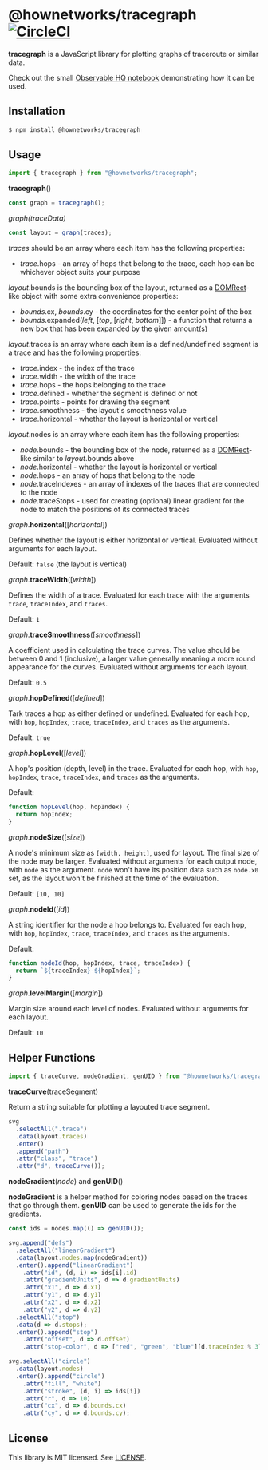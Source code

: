 # @hownetworks/tracegraph [![CircleCI](https://circleci.com/gh/HowNetWorks/tracegraph.svg?style=shield)](https://circleci.com/gh/HowNetWorks/tracegraph)

**tracegraph** is a JavaScript library for plotting graphs of traceroute or similar data.

Check out the small [Observable HQ notebook](https://beta.observablehq.com/@jviide/visualizing-traceroutes-feat-d3-js) demonstrating how it can be used.

## Installation

```sh
$ npm install @hownetworks/tracegraph
```

## Usage

```js
import { tracegraph } from "@hownetworks/tracegraph";
```

**tracegraph**()

```js
const graph = tracegraph();
```

_graph(traceData)_

```js
const layout = graph(traces);
```

_traces_ should be an array where each item has the following properties:

- _trace_.hops - an array of hops that belong to the trace, each hop can be whichever object suits your purpose

_layout_.bounds is the bounding box of the layout, returned as a [DOMRect](https://developer.mozilla.org/en-US/docs/Web/API/DOMRect)-like object with some extra convenience properties:

- _bounds_.cx, _bounds_.cy - the coordinates for the center point of the box
- _bounds_.expanded(_left_, [_top_, [_right_, _bottom_]]) - a function that returns a new box that has been expanded by the given amount(s)

_layout_.traces is an array where each item is a defined/undefined segment is a trace and has the following properties:

- _trace_.index - the index of the trace
- _trace_.width - the width of the trace
- _trace_.hops - the hops belonging to the trace
- _trace_.defined - whether the segment is defined or not
- _trace_.points - points for drawing the segment
- _trace_.smoothness - the layout's smoothness value
- _trace_.horizontal - whether the layout is horizontal or vertical

_layout_.nodes is an array where each item has the following properties:

- _node_.bounds - the bounding box of the node, returned as a [DOMRect](https://developer.mozilla.org/en-US/docs/Web/API/DOMRect)-like similar to _layout_.bounds above
- _node_.horizontal - whether the layout is horizontal or vertical
- _node_.hops - an array of hops that belong to the node
- _node_.traceIndexes - an array of indexes of the traces that are connected to the node
- _node_.traceStops - used for creating (optional) linear gradient for the node to match the positions of its connected traces

_graph_.**horizontal**([*horizontal*])

Defines whether the layout is either horizontal or vertical. Evaluated without arguments for each layout.

Default: `false` (the layout is vertical)

_graph_.**traceWidth**([*width*])

Defines the width of a trace. Evaluated for each trace with the arguments `trace`, `traceIndex`, and `traces`.

Default: `1`

_graph_.**traceSmoothness**([*smoothness*])

A coefficient used in calculating the trace curves. The value should be between 0 and 1 (inclusive), a larger value generally meaning a more round appearance for the curves. Evaluated without arguments for each layout.

Default: `0.5`

_graph_.**hopDefined**([*defined*])

Tark traces a hop as either defined or undefined. Evaluated for each hop, with `hop`, `hopIndex`, `trace`, `traceIndex`, and `traces` as the arguments.

Default: `true`

_graph_.**hopLevel**([*level*])

A hop's position (depth, level) in the trace. Evaluated for each hop, with `hop`, `hopIndex`, `trace`, `traceIndex`, and `traces` as the arguments.

Default:

```js
function hopLevel(hop, hopIndex) {
  return hopIndex;
}
```

_graph_.**nodeSize**([*size*])

A node's minimum size as `[width, height]`, used for layout. The final size of the node may be larger. Evaluated without arguments for each output node, with `node` as the argument. `node` won't have its position data such as `node.x0` set, as the layout won't be finished at the time of the evaluation.

Default: `[10, 10]`

_graph_.**nodeId**([*id*])

A string identifier for the node a hop belongs to. Evaluated for each hop, with `hop`, `hopIndex`, `trace`, `traceIndex`, and `traces` as the arguments.

Default:

```js
function nodeId(hop, hopIndex, trace, traceIndex) {
  return `${traceIndex}-${hopIndex}`;
}
```

_graph_.**levelMargin**([*margin*])

Margin size around each level of nodes. Evaluated without arguments for each layout.

Default: `10`

## Helper Functions

```js
import { traceCurve, nodeGradient, genUID } from "@hownetworks/tracegraph";
```

**traceCurve**(traceSegment)

Return a string suitable for plotting a layouted trace segment.

```js
svg
  .selectAll(".trace")
  .data(layout.traces)
  .enter()
  .append("path")
  .attr("class", "trace")
  .attr("d", traceCurve());
```

**nodeGradient**(_node_) and **genUID**()

**nodeGradient** is a helper method for coloring nodes based on the traces that go through them. **genUID** can be used to generate the ids for the gradients.

```js
const ids = nodes.map(() => genUID());

svg.append("defs")
  .selectAll("linearGradient")
  .data(layout.nodes.map(nodeGradient))
  .enter().append("linearGradient")
    .attr("id", (d, i) => ids[i].id)
    .attr("gradientUnits", d => d.gradientUnits)
    .attr("x1", d => d.x1)
    .attr("y1", d => d.y1)
    .attr("x2", d => d.x2)
    .attr("y2", d => d.y2)
  .selectAll("stop")
  .data(d => d.stops);
  .enter().append("stop")
    .attr("offset", d => d.offset)
    .attr("stop-color", d => ["red", "green", "blue"][d.traceIndex % 3]);

svg.selectAll("circle")
  .data(layout.nodes)
  .enter().append("circle")
    .attr("fill", "white")
    .attr("stroke", (d, i) => ids[i])
    .attr("r", d => 10)
    .attr("cx", d => d.bounds.cx)
    .attr("cy", d => d.bounds.cy);
```

## License

This library is MIT licensed. See [LICENSE](./LICENSE).
